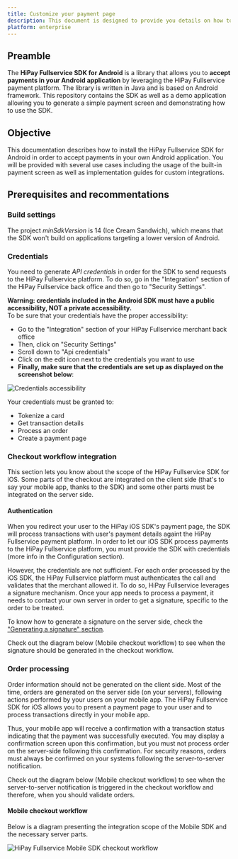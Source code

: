 ```yaml
---
title: Customize your payment page
description: This document is designed to provide you details on how to integrate your business to the HiPay Direct payment gateway.
platform: enterprise
---
```


## Preamble
The **HiPay Fullservice SDK for Android** is a library that allows you to **accept payments in your Android application** by leveraging the HiPay Fullservice payment platform. The library is written in Java and is based on Android framework. This repository contains the SDK as well as a demo application allowing you to generate a simple payment screen and demonstrating how to use the SDK.

## Objective
This documentation describes how to install the HiPay Fullservice SDK for Android in order to accept payments in your own Android application. You will be provided with several use cases including the usage of the built-in payment screen as well as implementation guides for custom integrations.

## Prerequisites and recommentations

### Build settings

The project *minSdkVersion* is 14 (Ice Cream Sandwich), which means that the SDK won't build on applications targeting a lower version of Android.

### Credentials

You need to generate *API credentials* in order for the SDK to send requests to the HiPay Fullservice platform. To do so, go in the "Integration" section of the HiPay Fullservice back office and then go to "Security Settings".

**Warning: credentials included in the Android SDK must have a public accessibility, NOT a private accessibility.**  
To be sure that your credentials have the proper accessibility:

- Go to the "Integration" section of your HiPay Fullservice merchant back office
- Then, click on "Security Settings"
- Scroll down to "Api credentials"
- Click on the edit icon next to the credentials you want to use 
- **Finally, make sure that the credentials are set up as displayed on the screenshot below**:

![Credentials accessibility](https://raw.githubusercontent.com/hipay/hipay-docs/master/hipay-fullservice-sdk-android/images/prerequisites/credentials_accessibility.png)

Your credentials must be granted to:

- Tokenize a card
- Get transaction details
- Process an order 
- Create a payment page

### Checkout workflow integration

This section lets you know about the scope of the HiPay Fullservice SDK for iOS. Some parts of the checkout are integrated on the client side (that's to say your mobile app, thanks to the SDK) and some other parts must be integrated on the server side.

#### Authentication

When you redirect your user to the HiPay iOS SDK's payment page, the SDK will process transactions with user's payment details againt the HiPay Fullservice payment platform. In order to let our iOS SDK process payments to the HiPay Fullservice platform, you must provide the SDK with credentials (more info in the Configuration section).

However, the credentials are not sufficient. For each order processed by the iOS SDK, the HiPay Fullservice platform must authenticates the call and validates that the merchant allowed it. To do so, HiPay Fullservice leverages a signature mechanism. Once your app needs to process a payment, it needs to contact your own server in order to get a signature, specific to the order to be treated.

To know how to generate a signature on the server side, check the ["Generating a signature" section](#generating-a-signature-server-side).

Check out the diagram below (Mobile checkout workflow) to see when the signature should be generated in the checkout workflow.

### Order processing

Order information should not be generated on the client side. Most of the time, orders are generated on the server side (on your servers), following actions performed by your users on your mobile app. The HiPay Fullservice SDK for iOS allows you to present a payment page to your user and to process transactions directly in your mobile app. 

Thus, your mobile app will receive a confirmation with a transaction status indicating that the payment was successfully executed. You may display a confirmation screen upon this confirmation, but you must not process order on the server-side following this confirmation. For security reasons, orders must always be confirmed on your systems following the server-to-server notification.

Check out the diagram below (Mobile checkout workflow) to see when the server-to-server notification is triggered in the checkout workflow and therefore, when you should validate orders.

#### Mobile checkout workflow

Below is a diagram presenting the integration scope of the Mobile SDK and the necessary server parts.

![HiPay Fullservice Mobile SDK checkout workflow](https://raw.githubusercontent.com/hipay/hipay-docs/master/hipay-fullservice-sdk-android/images/prerequisites/workflow.png)
